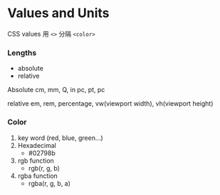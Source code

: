 # Values and Units

CSS values 用 `<>` 分隔
`<color>`


### Lengths

- absolute
- relative


Absolute
cm, mm, Q, in pc, pt, pc

relative
em, rem, percentage, vw(viewport width), vh(viewport height)



### Color
1. key word (red, blue, green...)
2. Hexadecimal
    - #02798b
3. rgb function
    - rgb(r, g, b)
4. rgba function
    - rgba(r, g, b, a)

